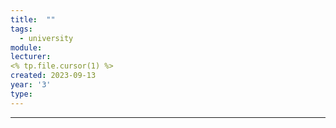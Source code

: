 ```yaml
---
title:  ""
tags:
  - university
module:
lecturer:
<% tp.file.cursor(1) %>
created: 2023-09-13
year: '3'
type:
---
```

---